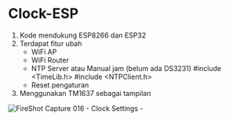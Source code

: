 # Clock-ESP
1. Kode mendukung ESP8266 dan ESP32
2. Terdapat fitur ubah
   - WiFi AP
   - WiFi Router
   - NTP Server atau Manual jam (belum ada DS3231) #include <TimeLib.h> #include <NTPClient.h>
   - Reset pengaturan
3. Menggunakan TM1637 sebagai tampilan
     
![FireShot Capture 016 - Clock Settings - ](https://github.com/user-attachments/assets/d026d8fc-d4f0-42cb-a697-1278ff5379b6)
